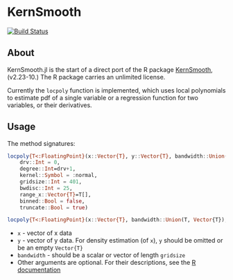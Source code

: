 # KernSmooth

[![Build Status](https://travis-ci.org/lendle/KernSmooth.jl.png)](https://travis-ci.org/lendle/KernSmooth.jl)

## About

KernSmooth.jl is the start of a direct port of the R package [KernSmooth](http://cran.r-project.org/web/packages/KernSmooth/index.html), (v2.23-10.)
The R package carries an unlimited license.

Currently the `locpoly` function is implemented, which uses local polynomials to estimate pdf of a single variable or a regression function for two variables, or their derivatives.

## Usage

The method signatures:
```julia
locpoly{T<:FloatingPoint}(x::Vector{T}, y::Vector{T}, bandwidth::Union(T, Vector{T});
    drv::Int = 0,
    degree::Int=drv+1,
    kernel::Symbol = :normal,
    gridsize::Int = 401,
    bwdisc::Int = 25,
    range_x::Vector{T}=T[],
    binned::Bool = false,
    truncate::Bool = true)

locpoly{T<:FloatingPoint}(x::Vector{T}, bandwidth::Union(T, Vector{T}); args...)
```

* `x` - vector of x data
* `y` - vector of y data. For density estimation (of `x`), `y` should be omitted or be an empty `Vector{T}`
* `bandwidth` - should be a scalar or vector of length `gridsize`
* Other arguments are optional. For their descriptions, see the [R documentation](https://stat.ethz.ch/R-manual/R-devel/library/KernSmooth/html/locpoly.html)

